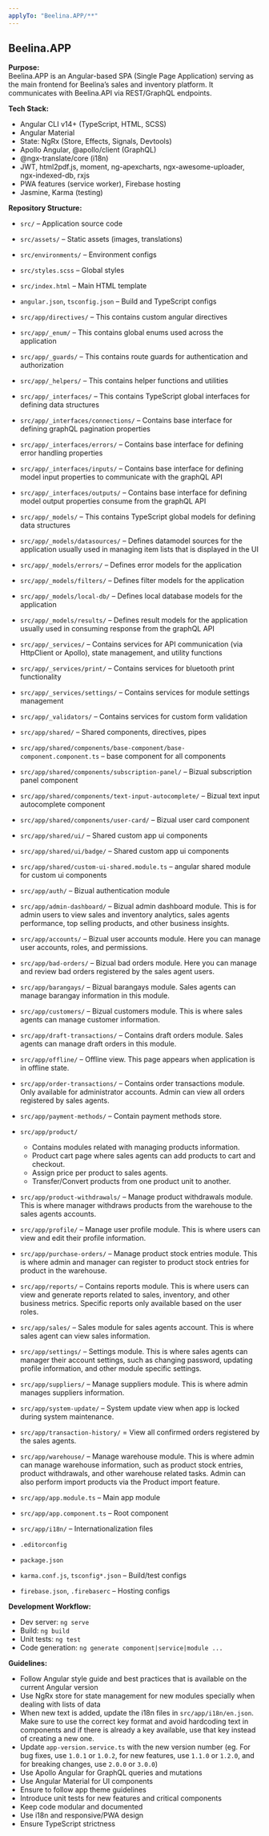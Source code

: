 ```yaml
---
applyTo: "Beelina.APP/**"
---
```


## Beelina.APP

**Purpose:**  
Beelina.APP is an Angular-based SPA (Single Page Application) serving as the main frontend for Beelina’s sales and inventory platform. It communicates with Beelina.API via REST/GraphQL endpoints.

**Tech Stack:**

- Angular CLI v14+ (TypeScript, HTML, SCSS)
- Angular Material
- State: NgRx (Store, Effects, Signals, Devtools)
- Apollo Angular, @apollo/client (GraphQL)
- @ngx-translate/core (i18n)
- JWT, html2pdf.js, moment, ng-apexcharts, ngx-awesome-uploader, ngx-indexed-db, rxjs
- PWA features (service worker), Firebase hosting
- Jasmine, Karma (testing)

**Repository Structure:**

- `src/` – Application source code
- `src/assets/` – Static assets (images, translations)
- `src/environments/` – Environment configs
- `src/styles.scss` – Global styles
- `src/index.html` – Main HTML template
- `angular.json`, `tsconfig.json` – Build and TypeScript configs

- `src/app/directives/` – This contains custom angular directives

- `src/app/_enum/` – This contains global enums used across the application
- `src/app/_guards/` – This contains route guards for authentication and authorization
- `src/app/_helpers/` – This contains helper functions and utilities

- `src/app/_interfaces/` – This contains TypeScript global interfaces for defining data structures
- `src/app/_interfaces/connections/` – Contains base interface for defining graphQL pagination properties
- `src/app/_interfaces/errors/` – Contains base interface for defining error handling properties
- `src/app/_interfaces/inputs/` – Contains base interface for defining model input properties to communicate with the graphQL API
- `src/app/_interfaces/outputs/` – Contains base interface for defining model output properties consume from the graphQL API

- `src/app/_models/` – This contains TypeScript global models for defining data structures
- `src/app/_models/datasources/` – Defines datamodel sources for the application usually used in managing item lists that is displayed in the UI
- `src/app/_models/errors/` – Defines error models for the application
- `src/app/_models/filters/` – Defines filter models for the application
- `src/app/_models/local-db/` – Defines local database models for the application
- `src/app/_models/results/` – Defines result models for the application usually used in consuming response from the graphQL API
- `src/app/_services/` – Contains services for API communication (via HttpClient or Apollo), state management, and utility functions
- `src/app/_services/print/` – Contains services for bluetooth print functionality
- `src/app/_services/settings/` – Contains services for module settings management
- `src/app/_validators/` – Contains services for custom form validation
- `src/app/shared/` – Shared components, directives, pipes
- `src/app/shared/components/base-component/base-component.component.ts` – base component for all components
- `src/app/shared/components/subscription-panel/` – Bizual subscription panel component
- `src/app/shared/components/text-input-autocomplete/` – Bizual text input autocomplete component
- `src/app/shared/components/user-card/` – Bizual user card component
- `src/app/shared/ui/` – Shared custom app ui components
- `src/app/shared/ui/badge/` – Shared custom app ui components
- `src/app/shared/custom-ui-shared.module.ts` – angular shared module for custom ui components

- `src/app/auth/` – Bizual authentication module
- `src/app/admin-dashboard/` – Bizual admin dashboard module. This is for admin users to view sales and inventory analytics, sales agents performance, top selling products, and other business insights.
- `src/app/accounts/` – Bizual user accounts module. Here you can manage user accounts, roles, and permissions.
- `src/app/bad-orders/` – Bizual bad orders module. Here you can manage and review bad orders registered by the sales agent users.
- `src/app/barangays/` – Bizual barangays module. Sales agents can manage barangay information in this module.
- `src/app/customers/` – Bizual customers module. This is where sales agents can manage customer information.
- `src/app/draft-transactions/` – Contains draft orders module. Sales agents can manage draft orders in this module.
- `src/app/offline/` – Offline view. This page appears when application is in offline state.
- `src/app/order-transactions/` – Contains order transactions module. Only available for administrator accounts. Admin can view all orders registered by sales agents.
- `src/app/payment-methods/` – Contain payment methods store.
- `src/app/product/`
  - Contains modules related with managing products information.
  - Product cart page where sales agents can add products to cart and checkout.
  - Assign price per product to sales agents.
  - Transfer/Convert products from one product unit to another.
- `src/app/product-withdrawals/` – Manage product withdrawals module. This is where manager withdraws products from the warehouse to the sales agents accounts.
- `src/app/profile/` – Manage user profile module. This is where users can view and edit their profile information.
- `src/app/purchase-orders/` – Manage product stock entries module. This is where admin and manager can register to product stock entries for product in the warehouse.
- `src/app/reports/` – Contains reports module. This is where users can view and generate reports related to sales, inventory, and other business metrics. Specific reports only available based on the user roles.
- `src/app/sales/` – Sales module for sales agents account. This is where sales agent can view sales information.
- `src/app/settings/` – Settings module. This is where sales agents can manager their account settings, such as changing password, updating profile information, and other module specific settings.
- `src/app/suppliers/` – Manage suppliers module. This is where admin manages suppliers information.
- `src/app/system-update/` – System update view when app is locked during system maintenance.
- `src/app/transaction-history/` = View all confirmed orders registered by the sales agents.
- `src/app/warehouse/` – Manage warehouse module. This is where admin can manage warehouse information, such as product stock entries, product withdrawals, and other warehouse related tasks. Admin can also perform import products via the Product import feature.

- `src/app/app.module.ts` – Main app module
- `src/app/app.component.ts` – Root component
- `src/app/i18n/` – Internationalization files

- `.editorconfig`
- `package.json`
- `karma.conf.js`, `tsconfig*.json` – Build/test configs
- `firebase.json`, `.firebaserc` – Hosting configs

**Development Workflow:**

- Dev server: `ng serve`
- Build: `ng build`
- Unit tests: `ng test`
- Code generation: `ng generate component|service|module ...`

**Guidelines:**

- Follow Angular style guide and best practices that is available on the current Angular version
- Use NgRx store for state management for new modules specially when dealing with lists of data
- When new text is added, update the i18n files in `src/app/i18n/en.json`. Make sure to use the correct key format and avoid hardcoding text in components and if there is already a key available, use that key instead of creating a new one.
- Update `app-version.service.ts` with the new version number (eg. For bug fixes, use `1.0.1` or `1.0.2`, for new features, use `1.1.0` or `1.2.0`, and for breaking changes, use `2.0.0` or `3.0.0`)
- Use Apollo Angular for GraphQL queries and mutations
- Use Angular Material for UI components
- Ensure to follow app theme guidelines
- Introduce unit tests for new features and critical components
- Keep code modular and documented
- Use i18n and responsive/PWA design
- Ensure TypeScript strictness
